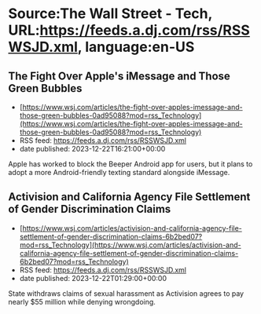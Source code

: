 # Source:The Wall Street - Tech, URL:https://feeds.a.dj.com/rss/RSSWSJD.xml, language:en-US

## The Fight Over Apple's iMessage and Those Green Bubbles
 - [https://www.wsj.com/articles/the-fight-over-apples-imessage-and-those-green-bubbles-0ad95088?mod=rss_Technology](https://www.wsj.com/articles/the-fight-over-apples-imessage-and-those-green-bubbles-0ad95088?mod=rss_Technology)
 - RSS feed: https://feeds.a.dj.com/rss/RSSWSJD.xml
 - date published: 2023-12-22T16:21:00+00:00

Apple has worked to block the Beeper Android app for users, but it plans to adopt a more Android-friendly texting standard alongside iMessage.

## Activision and California Agency File Settlement of Gender Discrimination Claims
 - [https://www.wsj.com/articles/activision-and-california-agency-file-settlement-of-gender-discrimination-claims-6b2bed07?mod=rss_Technology](https://www.wsj.com/articles/activision-and-california-agency-file-settlement-of-gender-discrimination-claims-6b2bed07?mod=rss_Technology)
 - RSS feed: https://feeds.a.dj.com/rss/RSSWSJD.xml
 - date published: 2023-12-22T01:29:00+00:00

State withdraws claims of sexual harassment as Activision agrees to pay nearly $55 million while denying wrongdoing.

